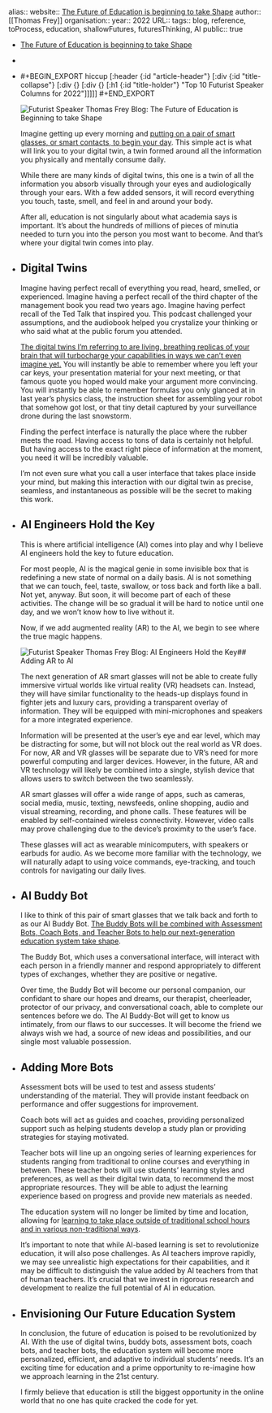 alias::
website:: [The Future of Education is beginning to take Shape](https://futuristspeaker.com/future-of-education/the-future-of-education-is-beginning-to-take-shape/)
author:: [[Thomas Frey]] 
organisation:: 
year:: 2022
URL::
tags:: blog, reference, toProcess, education, shallowFutures, futuresThinking, AI
public:: true
- [The Future of Education is beginning to take Shape](https://futuristspeaker.com/future-of-education/the-future-of-education-is-beginning-to-take-shape/)
-
- #+BEGIN_EXPORT hiccup
  [:header {:id "article-header"} [:div {:id "title-collapse"} [:div {} [:div {} [:h1 {:id "title-holder"} "Top 10 Futurist Speaker Columns for 2022"]]]]]
  #+END_EXPORT
  
  ![Futurist Speaker Thomas Frey Blog: The Future of Education is Beginning to take Shape](https://futuristspeaker.com/wp-content/uploads/2023/01/futurist-thomas-frey-the-future-of-education-is-beginning-to-take-shape.jpg)
  
  Imagine getting up every morning and [putting on a pair of smart glasses, or smart contacts, to begin your day](https://futuristspeaker.com/artificial-intelligence/will-ar-smart-glasses-replace-smartphones-and-become-our-personal-buddy-bots/). This simple act is what will link you to your digital twin, a twin formed around all the information you physically and mentally consume daily.
  
  While there are many kinds of digital twins, this one is a twin of all the information you absorb visually through your eyes and audiologically through your ears. With a few added sensors, it will record everything you touch, taste, smell, and feel in and around your body.
  
  After all, education is not singularly about what academia says is important. It’s about the hundreds of millions of pieces of minutia needed to turn you into the person you most want to become. And that’s where your digital twin comes into play.
- ## Digital Twins
  
  Imagine having perfect recall of everything you read, heard, smelled, or experienced. Imagine having a perfect recall of the third chapter of the management book you read two years ago. Imagine having perfect recall of the Ted Talk that inspired you. This podcast challenged your assumptions, and the audiobook helped you crystalize your thinking or who said what at the public forum you attended.
  
  [The digital twins I’m referring to are living, breathing replicas of your brain that will turbocharge your capabilities in ways we can’t even imagine yet.](https://www.forbes.com/sites/forbestechcouncil/2022/08/03/the-rise-of-digital-twin-technology/?sh=137af2512f97) You will instantly be able to remember where you left your car keys, your presentation material for your next meeting, or that famous quote you hoped would make your argument more convincing. You will instantly be able to remember formulas you only glanced at in last year’s physics class, the instruction sheet for assembling your robot that somehow got lost, or that tiny detail captured by your surveillance drone during the last snowstorm.
  
  Finding the perfect interface is naturally the place where the rubber meets the road. Having access to tons of data is certainly not helpful. But having access to the exact right piece of information at the moment, you need it will be incredibly valuable.
  
  I’m not even sure what you call a user interface that takes place inside your mind, but making this interaction with our digital twin as precise, seamless, and instantaneous as possible will be the secret to making this work.
- ## AI Engineers Hold the Key
  
  This is where artificial intelligence (AI) comes into play and why I believe AI engineers hold the key to future education.
  
  For most people, AI is the magical genie in some invisible box that is redefining a new state of normal on a daily basis. AI is not something that we can touch, feel, taste, swallow, or toss back and forth like a ball. Not yet, anyway. But soon, it will become part of each of these activities. The change will be so gradual it will be hard to notice until one day, and we won’t know how to live without it.
  
  Now, if we add augmented reality (AR) to the AI, we begin to see where the true magic happens.
  
  ![Futurist Speaker Thomas Frey Blog: AI Engineers Hold the Key](https://futuristspeaker.com/wp-content/uploads/2023/01/futurist-thomas-frey-ai-engineers-hold-the-key.jpg)## Adding AR to AI
  
  The next generation of AR smart glasses will not be able to create fully immersive virtual worlds like virtual reality (VR) headsets can. Instead, they will have similar functionality to the heads-up displays found in fighter jets and luxury cars, providing a transparent overlay of information. They will be equipped with mini-microphones and speakers for a more integrated experience.
  
  Information will be presented at the user’s eye and ear level, which may be distracting for some, but will not block out the real world as VR does. For now, AR and VR glasses will be separate due to VR’s need for more powerful computing and larger devices. However, in the future, AR and VR technology will likely be combined into a single, stylish device that allows users to switch between the two seamlessly.
  
  AR smart glasses will offer a wide range of apps, such as cameras, social media, music, texting, newsfeeds, online shopping, audio and visual streaming, recording, and phone calls. These features will be enabled by self-contained wireless connectivity. However, video calls may prove challenging due to the device’s proximity to the user’s face.
  
  These glasses will act as wearable minicomputers, with speakers or earbuds for audio. As we become more familiar with the technology, we will naturally adapt to using voice commands, eye-tracking, and touch controls for navigating our daily lives.
- ## AI Buddy Bot
  
  I like to think of this pair of smart glasses that we talk back and forth to as our AI Buddy Bot. [The Buddy Bots will be combined with Assessment Bots, Coach Bots, and Teacher Bots to help our next-generation education system take shape](https://www.techlearning.com/news/meet-buddy-the-ai-robot-helping-teach).
  
  The Buddy Bot, which uses a conversational interface, will interact with each person in a friendly manner and respond appropriately to different types of exchanges, whether they are positive or negative.
  
  Over time, the Buddy Bot will become our personal companion, our confidant to share our hopes and dreams, our therapist, cheerleader, protector of our privacy, and conversational coach, able to complete our sentences before we do. The AI Buddy-Bot will get to know us intimately, from our flaws to our successes. It will become the friend we always wish we had, a source of new ideas and possibilities, and our single most valuable possession.
- ## Adding More Bots
  
  Assessment bots will be used to test and assess students’ understanding of the material. They will provide instant feedback on performance and offer suggestions for improvement.
  
  Coach bots will act as guides and coaches, providing personalized support such as helping students develop a study plan or providing strategies for staying motivated.
  
  Teacher bots will line up an ongoing series of learning experiences for students ranging from traditional to online courses and everything in between. These teacher bots will use students’ learning styles and preferences, as well as their digital twin data, to recommend the most appropriate resources. They will be able to adjust the learning experience based on progress and provide new materials as needed.
  
  The education system will no longer be limited by time and location, allowing for [learning to take place outside of traditional school hours and in various non-traditional ways](https://futuristspeaker.com/future-of-education/the-shifting-stage-towards-non-public-education/).
  
  It’s important to note that while AI-based learning is set to revolutionize education, it will also pose challenges. As AI teachers improve rapidly, we may see unrealistic high expectations for their capabilities, and it may be difficult to distinguish the value added by AI teachers from that of human teachers. It’s crucial that we invest in rigorous research and development to realize the full potential of AI in education.
- ## Envisioning Our Future Education System
  
  In conclusion, the future of education is poised to be revolutionized by AI. With the use of digital twins, buddy bots, assessment bots, coach bots, and teacher bots, the education system will become more personalized, efficient, and adaptive to individual students’ needs. It’s an exciting time for education and a prime opportunity to re-imagine how we approach learning in the 21st century.
  
  I firmly believe that education is still the biggest opportunity in the online world that no one has quite cracked the code for yet.